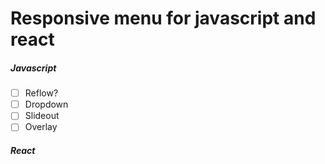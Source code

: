 # Responsive menu for javascript and react

##### Javascript

- [ ] Reflow?
- [ ] Dropdown
- [ ] Slideout
- [ ] Overlay

##### React

